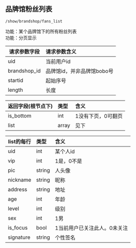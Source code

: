 
## 品牌馆粉丝列表

~~~
/show/brandshop/fans_list
~~~


功能：某个品牌馆下的所有粉丝列表  
功能：分页显示
  

| 请求参数字段        | 请求参数含义  |
| -------- |:------|
|uid  |  当前用户id|
|brandshop_id  |  品牌馆id，并非品牌馆bobo号|
|startid  |  起始序号|
|length  | 长度|

| 返回字段(根节点下)        | 类型 |含义  |
| -------- |:------|:------|
|is_bottom        |  int    | 1没有下页，0可翻页|
|list        |  array    | 见下 |


| list的每行        | 类型 |含义  |
| -------- |:------|:------|
|   uid     | int | 某个人id |
|   vip     | int | 1是，0不是 |
|   pic     | string | 人头像 |
|   nickname| string | 昵称 |
|   address | string | 地址 |
|   age | int | 年龄 |
|   level | int | 级别 |
|   sex | int | 1男 |
|   is_focus | bool | 1当前用户已关注此人。0未关注 |
|   signature | string | 个性签名 |


